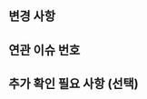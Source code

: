 ## 변경 사항
<!-- 
여기에 이번 PR에서 어떤 작업을 했는지 간단히 적어주세요.
예시: "회원가입 API 연동", "로그인 UI 수정"
-->

## 연관 이슈 번호
<!-- 
관련된 이슈 번호가 있으면 적어주세요. 
예시: Closes #12 
없으면 이 섹션은 비워둬도 괜찮습니다.
-->

## 추가 확인 필요 사항 (선택)
<!-- 
아직 미완성 부분이나 리뷰어가 알아야 할 점이 있으면 적어주세요.
예시: "에러 메시지 디자인은 추후 수정 예정"
없으면 이 섹션은 삭제해도 괜찮습니다.
-->
